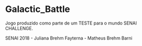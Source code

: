 # Galactic_Battle
Jogo produzido como parte de um TESTE para o mundo SENAI CHALLENGE. 



SENAI 2018 -
Juliana Brehm Fayterna -
Matheus Brehm Barni
